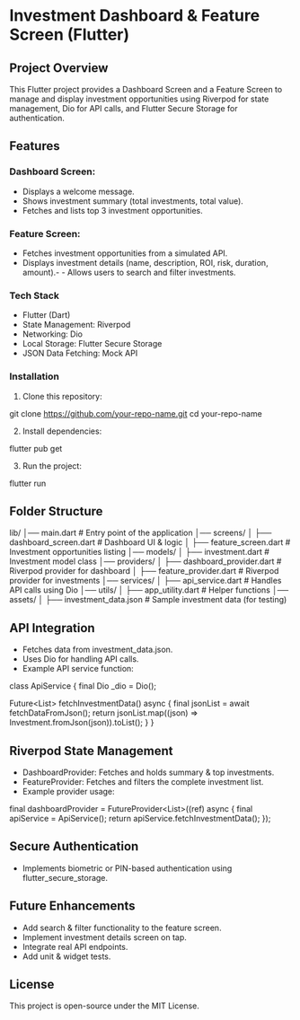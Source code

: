 # Investment Dashboard & Feature Screen (Flutter)

## Project Overview

This Flutter project provides a Dashboard Screen and a Feature Screen to manage and display investment opportunities using Riverpod for state management, Dio for API calls, and Flutter Secure Storage for authentication.

## Features

### Dashboard Screen:
- Displays a welcome message.
- Shows investment summary (total investments, total value).
- Fetches and lists top 3 investment opportunities.

### Feature Screen:
- Fetches investment opportunities from a simulated API.
- Displays investment details (name, description, ROI, risk, duration, amount).- - Allows users to search and filter investments.

### Tech Stack
- Flutter (Dart)
- State Management: Riverpod
- Networking: Dio
- Local Storage: Flutter Secure Storage
- JSON Data Fetching: Mock API

### Installation
1. Clone this repository:

git clone https://github.com/your-repo-name.git
cd your-repo-name

2. Install dependencies:

flutter pub get

3. Run the project:

flutter run

## Folder Structure
lib/
│── main.dart                  # Entry point of the application
│── screens/
│   ├── dashboard_screen.dart   # Dashboard UI & logic
│   ├── feature_screen.dart     # Investment opportunities listing
│── models/
│   ├── investment.dart         # Investment model class
│── providers/
│   ├── dashboard_provider.dart # Riverpod provider for dashboard
│   ├── feature_provider.dart   # Riverpod provider for investments
│── services/
│   ├── api_service.dart        # Handles API calls using Dio
│── utils/
│   ├── app_utility.dart        # Helper functions
│── assets/
│   ├── investment_data.json    # Sample investment data (for testing)

## API Integration
- Fetches data from investment_data.json.
- Uses Dio for handling API calls.
- Example API service function:

class ApiService {
  final Dio _dio = Dio();

  Future<List<Investment>> fetchInvestmentData() async {
    final jsonList = await fetchDataFromJson();
    return jsonList.map((json) => Investment.fromJson(json)).toList();
  }
}

## Riverpod State Management
- DashboardProvider: Fetches and holds summary & top investments.
- FeatureProvider: Fetches and filters the complete investment list.
- Example provider usage:

final dashboardProvider = FutureProvider<List<Investment>>((ref) async {
  final apiService = ApiService();
  return apiService.fetchInvestmentData();
});

## Secure Authentication
- Implements biometric or PIN-based authentication using flutter_secure_storage.

## Future Enhancements
- Add search & filter functionality to the feature screen.
- Implement investment details screen on tap.
- Integrate real API endpoints.
- Add unit & widget tests.

## License

This project is open-source under the MIT License.
